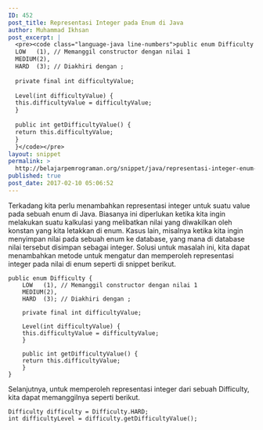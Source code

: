```yaml
---
ID: 452
post_title: Representasi Integer pada Enum di Java
author: Muhammad Ikhsan
post_excerpt: |
  <pre><code class="language-java line-numbers">public enum Difficulty {
  LOW   (1), // Memanggil constructor dengan nilai 1
  MEDIUM(2),
  HARD  (3); // Diakhiri dengan ;
  
  private final int difficultyValue;
  
  Level(int difficultyValue) {
  this.difficultyValue = difficultyValue;
  }
  
  public int getDifficultyValue() {
  return this.difficultyValue;
  }
  }</code></pre>
layout: snippet
permalink: >
  http://belajarpemrograman.org/snippet/java/representasi-integer-enum-java/
published: true
post_date: 2017-02-10 05:06:52
---
```

Terkadang kita perlu menambahkan representasi integer untuk suatu value pada sebuah enum di Java. Biasanya ini diperlukan ketika kita ingin melakukan suatu kalkulasi yang melibatkan nilai yang diwakilkan oleh konstan yang kita letakkan di enum. Kasus lain, misalnya ketika kita ingin menyimpan nilai pada sebuah enum ke database, yang mana di database nilai tersebut disimpan sebagai integer. Solusi untuk masalah ini, kita dapat menambahkan metode untuk mengatur dan memperoleh representasi integer pada nilai di enum seperti di snippet berikut.

~~~~~~~~~~~~~~~~~~~~~~~~~~~~~~~~~~~~~~~~~~~~~~~~~~~~~~~~~~~~~~~~~~~~~~~~~~ {.language-java .line-numbers}
public enum Difficulty {
    LOW   (1), // Memanggil constructor dengan nilai 1
    MEDIUM(2),
    HARD  (3); // Diakhiri dengan ;

    private final int difficultyValue;

    Level(int difficultyValue) {
    this.difficultyValue = difficultyValue;
    }

    public int getDifficultyValue() {
    return this.difficultyValue;
    }
}
~~~~~~~~~~~~~~~~~~~~~~~~~~~~~~~~~~~~~~~~~~~~~~~~~~~~~~~~~~~~~~~~~~~~~~~~~~

Selanjutnya, untuk memperoleh representasi integer dari sebuah Difficulty, kita dapat memanggilnya seperti berikut.

~~~~~~~~~~~~~~~~~~~~~~~~~~~~~~~~~~~~~~~~~~~~~~~~~~~~~~~~~~~~~~~~~~~~~~~~~~ {.language-java .line-numbers}
Difficulty difficulty = Difficulty.HARD;
int difficultyLevel = difficulty.getDifficultyValue();
~~~~~~~~~~~~~~~~~~~~~~~~~~~~~~~~~~~~~~~~~~~~~~~~~~~~~~~~~~~~~~~~~~~~~~~~~~